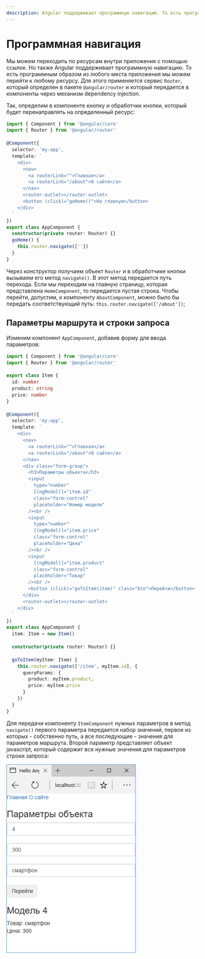 ```yaml
---
description: Angular поддерживает программную навигацию. То есть программным образом из любого места приложения мы можем перейти к любому ресурсу
---
```


# Программная навигация

Мы можем переходить по ресурсам внутри приложения с помощью ссылок. Но также Angular поддерживает программную навигацию. То есть программным образом из любого места приложения мы можем перейти к любому ресурсу. Для этого применяется сервис `Router`, который определен в пакете `@angular/router` и который передается в компоненты через механизм dependency injection.

Так, определим в компоненте кнопку и обработчик кнопки, который будет перенаправлять на определенный ресурс:

```typescript
import { Component } from '@angular/core'
import { Router } from '@angular/router'

@Component({
  selector: 'my-app',
  template: `
    <div>
      <nav>
        <a routerLink="">Главная</a>
        <a routerLink="/about">О сайте</a>
      </nav>
      <router-outlet></router-outlet>
      <button (click)="goHome()">На главную</button>
    </div>
  `
})
export class AppComponent {
  constructor(private router: Router) {}
  goHome() {
    this.router.navigate([''])
  }
}
```

Через конструктор получаем объект `Router` и в обработчике кнопки вызываем его метод `navigate()`. В этот метод передается путь перехода. Если мы переходим на главную страницу, которая представлена `HomeComponent`, то передается пустая строка. Чтобы перейти, допустим, к компоненту `AboutComponent`, можно было бы передать соответствующий путь: `this.router.navigate(['/about'])`;

## Параметры маршрута и строки запроса

Изменим компонент `AppComponent`, добавив форму для ввода параметров:

```typescript
import { Component } from '@angular/core'
import { Router } from '@angular/router'

export class Item {
  id: number
  product: string
  price: number
}

@Component({
  selector: 'my-app',
  template: `
    <div>
      <nav>
        <a routerLink="">Главная</a>
        <a routerLink="/about">О сайте</a>
      </nav>
      <div class="form-group">
        <h3>Параметры объекта</h3>
        <input
          type="number"
          [(ngModel)]="item.id"
          class="form-control"
          placeholder="Номер модели"
        /><br />
        <input
          type="number"
          [(ngModel)]="item.price"
          class="form-control"
          placeholder="Цена"
        /><br />
        <input
          [(ngModel)]="item.product"
          class="form-control"
          placeholder="Товар"
        /><br />
        <button (click)="goToItem(item)" class="btn">Перейти</button>
      </div>
      <router-outlet></router-outlet>
    </div>
  `
})
export class AppComponent {
  item: Item = new Item()

  constructor(private router: Router) {}

  goToItem(myItem: Item) {
    this.router.navigate(['/item', myItem.id], {
      queryParams: {
        product: myItem.product,
        price: myItem.price
      }
    })
  }
}
```

Для передачи компоненту `ItemComponent` нужных параметров в метод `navigate()` первого параметра передается набор значений, первое из которых - собственно путь, а все последующие - значения для параметров маршрута. Второй параметр представляет объект javascript, который содержит все нужные значения для параметров строки запроса:

![Скриншот](nav-1.png)
